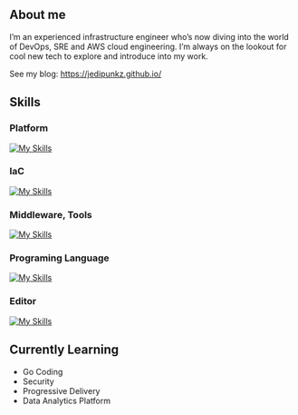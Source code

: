 ## About me

I’m an experienced infrastructure engineer who’s now diving into the world of DevOps, SRE and AWS cloud engineering. I’m always on the lookout for cool new tech to explore and introduce into my work.

See my blog: https://jedipunkz.github.io/

## Skills

### Platform

[![My Skills](https://skillicons.dev/icons?i=aws,k8s,gcp,openstack)](https://jedipunkz.github.io/about/interested/)

### IaC
[![My Skills](https://skillicons.dev/icons?i=terraform,ansible)](https://jedipunkz.github.io/about/interested/)

### Middleware, Tools
[![My Skills](https://skillicons.dev/icons?i=elasticsearch,prometheus,grafana,docker)](https://jedipunkz.github.io/about/interested/)

### Programing Language
[![My Skills](https://skillicons.dev/icons?i=go,python)](https://jedipunkz.github.io/about/interested/)

### Editor

[![My Skills](https://skillicons.dev/icons?i=neovim,vscode)](https://jedipunkz.github.io/about/interested/)

## Currently Learning

- Go Coding
- Security
- Progressive Delivery
- Data Analytics Platform

